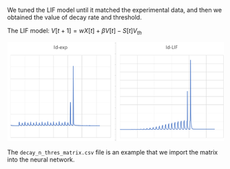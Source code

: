 We tuned the LIF model until it matched the experimental data, and then we obtained the value of decay rate and threshold.

The LIF model: $V[t+1]=wX[t]+\beta V[t]-S[t]V_{th}$

![image](exp-vs-model.png)

The `decay_n_thres_matrix.csv` file is an example that we import the matrix into the neural network.

